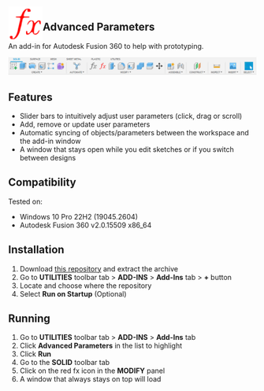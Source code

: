 <img align="left" width="70" height="70" src="/commands/AdvancedParameters/resources/64x64.png" alt="Advanced Parameters">

## Advanced Parameters

An add-in for Autodesk Fusion 360 to help with prototyping.

![Toolbar](/commands/AdvancedParameters/resources/toolbar.png "Toolbar")

## Features

- Slider bars to intuitively adjust user parameters (click, drag or scroll)
- Add, remove or update user parameters
- Automatic syncing of objects/parameters between the workspace and the add-in window
- A window that stays open while you edit sketches or if you switch between designs

## Compatibility

Tested on:

- Windows 10 Pro 22H2 (19045.2604)
- Autodesk Fusion 360 v2.0.15509 x86_64

## Installation

1. Download [this repository](https://github.com/daniel-page/advanced-parameters-fusion-360-add-in/archive/refs/heads/main.zip) and extract the archive
1. Go to **UTILITIES** toolbar tab > **ADD-INS** > **Add-Ins** tab > **+** button
1. Locate and choose where the repository
1. Select **Run on Startup** (Optional)

## Running

1. Go to **UTILITIES** toolbar tab > **ADD-INS** > **Add-Ins** tab
2. Click **Advanced Parameters** in the list to highlight
3. Click **Run**
4. Go to the **SOLID** toolbar tab
5. Click on the red fx icon in the **MODIFY** panel
6. A window that always stays on top will load
